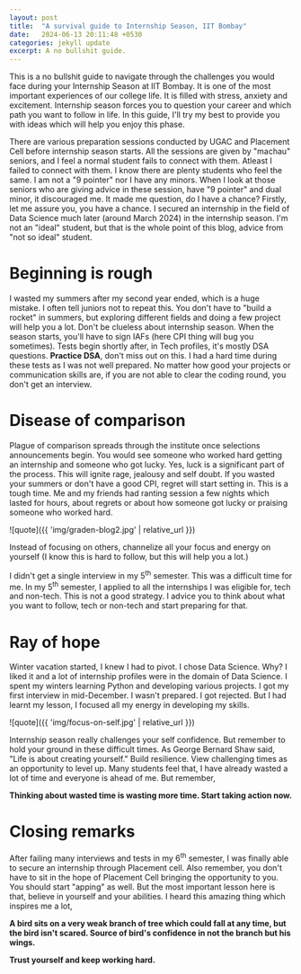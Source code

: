 ```yaml
---
layout: post
title:  "A survival guide to Internship Season, IIT Bombay"
date:   2024-06-13 20:11:48 +0530
categories: jekyll update
excerpt: A no bullshit guide.  
---
```


This is a no bullshit guide to navigate through the challenges you would face during your Internship Season at IIT Bombay. It is one of the most important experiences of our college life. It is filled with stress, anxiety and excitement. Internship season forces you to question your career and which path you want to follow in life. In this guide, I'll try my best to provide you with ideas which will help you enjoy this phase.

There are various preparation sessions conducted by UGAC and Placement Cell before internship season starts. All the sessions are given by "machau" seniors, and I feel a normal student fails to connect with them. Atleast I failed to connect with them. I know there are plenty students who feel the same. I am not a "9 pointer" nor I have any minors. When I look at those seniors who are giving advice in these session, have "9 pointer" and dual minor, it discouraged me. It made me question, do I have a chance? Firstly, let me assure you, you have a chance. I secured an internship in the field of Data Science much later (around March 2024) in the internship season. I'm not an "ideal" student, but that is the whole point of this blog, advice from "not so ideal" student.

# Beginning is rough

I wasted my summers after my second year ended, which is a huge mistake. I often tell juniors not to repeat this. You don't have to "build a rocket" in summers, but exploring different fields and doing a few project will help you a lot. Don't be clueless about internship season. When the season starts, you'll have to sign IAFs (here CPI thing will bug you sometimes). Tests begin shortly after, in Tech profiles, it's mostly DSA questions. **Practice DSA**, don't miss out on this. I had a hard time during these tests as I was not well prepared. No matter how good your projects or communication skills are, if you are not able to clear the coding round, you don't get an interview. 

# Disease of comparison
 
Plague of comparison spreads through the institute once selections announcements begin. You would see someone who worked hard getting an internship and someone who got lucky. Yes, luck is a significant part of the process. This will ignite rage, jealousy and self doubt. If you wasted your summers or don't have a good CPI, regret will start setting in. This is a tough time. Me and my friends had ranting session a few nights which lasted for hours, about regrets or about how someone got lucky or praising someone who worked hard. 

![quote]({{ 'img/graden-blog2.jpg' | relative_url }})

Instead of focusing on others, channelize all your focus and energy on yourself (I know this is hard to follow, but this will help you a lot.)

I didn't get a single interview in my 5<sup>th</sup> semester. This was a difficult time for me. In my 5<sup>th</sup> semester, I applied to all the internships I was eligible for, tech and non-tech. This is not a good strategy. I advice you to think about what you want to follow, tech or non-tech and start preparing for that.

# Ray of hope

Winter vacation started, I knew I had to pivot. I chose Data Science. Why? I liked it and a lot of internship profiles were in the domain of Data Science. I spent my winters learning Python and developing various projects. I got my first interview in mid-December. I wasn't prepared. I got rejected. But I had learnt my lesson, I focused all my energy in developing my skills.

![quote]({{ 'img/focus-on-self.jpg' | relative_url }})

Internship season really challenges your self confidence. But remember to hold your ground in these difficult times. As George Bernard Shaw said, "Life is about creating yourself." Build resilience. View challenging times as an opportunity to level up. Many students feel that, I have already wasted a lot of time and everyone is ahead of me. But remember,

**Thinking about wasted time is wasting more time. Start taking action now.**



# Closing remarks

After failing many interviews and tests in my 6<sup>th</sup> semester, I was finally able to secure an internship through Placement cell. Also remember, you don't have to sit in the hope of Placement Cell bringing the opportunity to you. You should start "apping" as well. But the most important lesson here is that, believe in yourself and your abilities. I heard this amazing thing which inspires me a lot,

**A bird sits on a very weak branch of tree which could fall at any time, but the bird isn't scared. Source of bird's confidence in not the branch but his wings.**

**Trust yourself and keep working hard.**